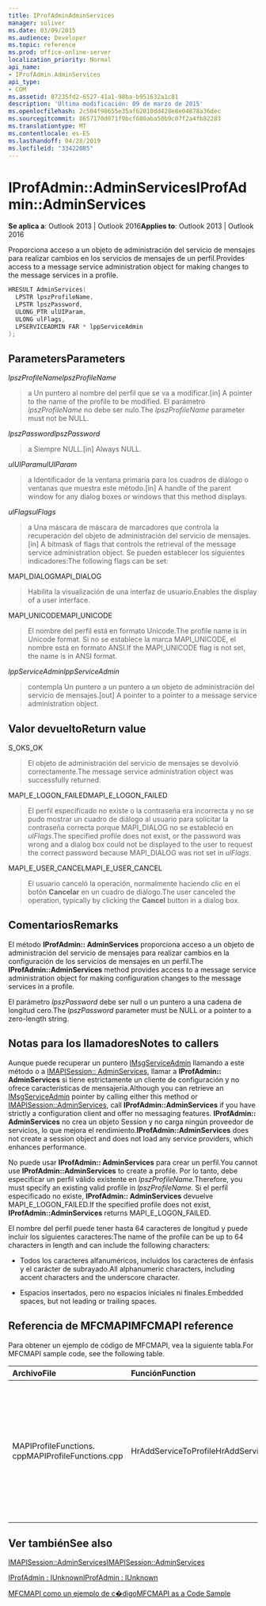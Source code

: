 ```yaml
---
title: IProfAdminAdminServices
manager: soliver
ms.date: 03/09/2015
ms.audience: Developer
ms.topic: reference
ms.prod: office-online-server
localization_priority: Normal
api_name:
- IProfAdmin.AdminServices
api_type:
- COM
ms.assetid: 87235fd2-6527-41a1-98ba-b951632a1c81
description: 'Última modificación: 09 de marzo de 2015'
ms.openlocfilehash: 2c504f98655e35af62810dd428e8e04878a36dec
ms.sourcegitcommit: 8657170d071f9bcf680aba50b9c07f2a4fb82283
ms.translationtype: MT
ms.contentlocale: es-ES
ms.lasthandoff: 04/28/2019
ms.locfileid: "33422085"
---
```

# <a name="iprofadminadminservices"></a><span data-ttu-id="9e6db-103">IProfAdmin::AdminServices</span><span class="sxs-lookup"><span data-stu-id="9e6db-103">IProfAdmin::AdminServices</span></span>

  
  
<span data-ttu-id="9e6db-104">**Se aplica a**: Outlook 2013 | Outlook 2016</span><span class="sxs-lookup"><span data-stu-id="9e6db-104">**Applies to**: Outlook 2013 | Outlook 2016</span></span> 
  
<span data-ttu-id="9e6db-105">Proporciona acceso a un objeto de administración del servicio de mensajes para realizar cambios en los servicios de mensajes de un perfil.</span><span class="sxs-lookup"><span data-stu-id="9e6db-105">Provides access to a message service administration object for making changes to the message services in a profile.</span></span>
  
```cpp
HRESULT AdminServices(
  LPSTR lpszProfileName,
  LPSTR lpszPassword,
  ULONG_PTR ulUIParam,
  ULONG ulFlags,
  LPSERVICEADMIN FAR * lppServiceAdmin
);
```

## <a name="parameters"></a><span data-ttu-id="9e6db-106">Parameters</span><span class="sxs-lookup"><span data-stu-id="9e6db-106">Parameters</span></span>

 <span data-ttu-id="9e6db-107">_lpszProfileName_</span><span class="sxs-lookup"><span data-stu-id="9e6db-107">_lpszProfileName_</span></span>
  
> <span data-ttu-id="9e6db-108">a Un puntero al nombre del perfil que se va a modificar.</span><span class="sxs-lookup"><span data-stu-id="9e6db-108">[in] A pointer to the name of the profile to be modified.</span></span> <span data-ttu-id="9e6db-109">El parámetro _lpszProfileName_ no debe ser nulo.</span><span class="sxs-lookup"><span data-stu-id="9e6db-109">The  _lpszProfileName_ parameter must not be NULL.</span></span> 
    
 <span data-ttu-id="9e6db-110">_lpszPassword_</span><span class="sxs-lookup"><span data-stu-id="9e6db-110">_lpszPassword_</span></span>
  
> <span data-ttu-id="9e6db-111">a Siempre NULL.</span><span class="sxs-lookup"><span data-stu-id="9e6db-111">[in] Always NULL.</span></span> 
    
 <span data-ttu-id="9e6db-112">_ulUIParam_</span><span class="sxs-lookup"><span data-stu-id="9e6db-112">_ulUIParam_</span></span>
  
> <span data-ttu-id="9e6db-113">a Identificador de la ventana primaria para los cuadros de diálogo o ventanas que muestra este método.</span><span class="sxs-lookup"><span data-stu-id="9e6db-113">[in] A handle of the parent window for any dialog boxes or windows that this method displays.</span></span>
    
 <span data-ttu-id="9e6db-114">_ulFlags_</span><span class="sxs-lookup"><span data-stu-id="9e6db-114">_ulFlags_</span></span>
  
> <span data-ttu-id="9e6db-115">a Una máscara de máscara de marcadores que controla la recuperación del objeto de administración del servicio de mensajes.</span><span class="sxs-lookup"><span data-stu-id="9e6db-115">[in] A bitmask of flags that controls the retrieval of the message service administration object.</span></span> <span data-ttu-id="9e6db-116">Se pueden establecer los siguientes indicadores:</span><span class="sxs-lookup"><span data-stu-id="9e6db-116">The following flags can be set:</span></span>
    
<span data-ttu-id="9e6db-117">MAPI_DIALOG</span><span class="sxs-lookup"><span data-stu-id="9e6db-117">MAPI_DIALOG</span></span> 
  
> <span data-ttu-id="9e6db-118">Habilita la visualización de una interfaz de usuario.</span><span class="sxs-lookup"><span data-stu-id="9e6db-118">Enables the display of a user interface.</span></span> 
    
<span data-ttu-id="9e6db-119">MAPI_UNICODE</span><span class="sxs-lookup"><span data-stu-id="9e6db-119">MAPI_UNICODE</span></span> 
  
> <span data-ttu-id="9e6db-120">El nombre del perfil está en formato Unicode.</span><span class="sxs-lookup"><span data-stu-id="9e6db-120">The profile name is in Unicode format.</span></span> <span data-ttu-id="9e6db-121">Si no se establece la marca MAPI_UNICODE, el nombre está en formato ANSI.</span><span class="sxs-lookup"><span data-stu-id="9e6db-121">If the MAPI_UNICODE flag is not set, the name is in ANSI format.</span></span>
    
 <span data-ttu-id="9e6db-122">_lppServiceAdmin_</span><span class="sxs-lookup"><span data-stu-id="9e6db-122">_lppServiceAdmin_</span></span>
  
> <span data-ttu-id="9e6db-123">contempla Un puntero a un puntero a un objeto de administración del servicio de mensajes.</span><span class="sxs-lookup"><span data-stu-id="9e6db-123">[out] A pointer to a pointer to a message service administration object.</span></span>
    
## <a name="return-value"></a><span data-ttu-id="9e6db-124">Valor devuelto</span><span class="sxs-lookup"><span data-stu-id="9e6db-124">Return value</span></span>

<span data-ttu-id="9e6db-125">S_OK</span><span class="sxs-lookup"><span data-stu-id="9e6db-125">S_OK</span></span> 
  
> <span data-ttu-id="9e6db-126">El objeto de administración del servicio de mensajes se devolvió correctamente.</span><span class="sxs-lookup"><span data-stu-id="9e6db-126">The message service administration object was successfully returned.</span></span>
    
<span data-ttu-id="9e6db-127">MAPI_E_LOGON_FAILED</span><span class="sxs-lookup"><span data-stu-id="9e6db-127">MAPI_E_LOGON_FAILED</span></span> 
  
> <span data-ttu-id="9e6db-128">El perfil especificado no existe o la contraseña era incorrecta y no se pudo mostrar un cuadro de diálogo al usuario para solicitar la contraseña correcta porque MAPI_DIALOG no se estableció en _ulFlags_.</span><span class="sxs-lookup"><span data-stu-id="9e6db-128">The specified profile does not exist, or the password was wrong and a dialog box could not be displayed to the user to request the correct password because MAPI_DIALOG was not set in  _ulFlags_.</span></span>
    
<span data-ttu-id="9e6db-129">MAPI_E_USER_CANCEL</span><span class="sxs-lookup"><span data-stu-id="9e6db-129">MAPI_E_USER_CANCEL</span></span> 
  
> <span data-ttu-id="9e6db-130">El usuario canceló la operación, normalmente haciendo clic en el botón **Cancelar** en un cuadro de diálogo.</span><span class="sxs-lookup"><span data-stu-id="9e6db-130">The user canceled the operation, typically by clicking the **Cancel** button in a dialog box.</span></span> 
    
## <a name="remarks"></a><span data-ttu-id="9e6db-131">Comentarios</span><span class="sxs-lookup"><span data-stu-id="9e6db-131">Remarks</span></span>

<span data-ttu-id="9e6db-132">El método **IProfAdmin:: AdminServices** proporciona acceso a un objeto de administración del servicio de mensajes para realizar cambios en la configuración de los servicios de mensajes en un perfil.</span><span class="sxs-lookup"><span data-stu-id="9e6db-132">The **IProfAdmin::AdminServices** method provides access to a message service administration object for making configuration changes to the message services in a profile.</span></span> 
  
 <span data-ttu-id="9e6db-133">El parámetro _lpszPassword_ debe ser null o un puntero a una cadena de longitud cero.</span><span class="sxs-lookup"><span data-stu-id="9e6db-133">The  _lpszPassword_ parameter must be NULL or a pointer to a zero-length string.</span></span> 
  
## <a name="notes-to-callers"></a><span data-ttu-id="9e6db-134">Notas para los llamadores</span><span class="sxs-lookup"><span data-stu-id="9e6db-134">Notes to callers</span></span>

<span data-ttu-id="9e6db-135">Aunque puede recuperar un puntero [IMsgServiceAdmin](imsgserviceadminiunknown.md) llamando a este método o a [IMAPISession:: AdminServices](imapisession-adminservices.md), llamar a **IProfAdmin:: AdminServices** si tiene estrictamente un cliente de configuración y no ofrece características de mensajería.</span><span class="sxs-lookup"><span data-stu-id="9e6db-135">Although you can retrieve an [IMsgServiceAdmin](imsgserviceadminiunknown.md) pointer by calling either this method or [IMAPISession::AdminServices](imapisession-adminservices.md), call **IProfAdmin::AdminServices** if you have strictly a configuration client and offer no messaging features.</span></span> <span data-ttu-id="9e6db-136">**IProfAdmin:: AdminServices** no crea un objeto Session y no carga ningún proveedor de servicios, lo que mejora el rendimiento.</span><span class="sxs-lookup"><span data-stu-id="9e6db-136">**IProfAdmin::AdminServices** does not create a session object and does not load any service providers, which enhances performance.</span></span> 
  
<span data-ttu-id="9e6db-137">No puede usar **IProfAdmin:: AdminServices** para crear un perfil.</span><span class="sxs-lookup"><span data-stu-id="9e6db-137">You cannot use **IProfAdmin::AdminServices** to create a profile.</span></span> <span data-ttu-id="9e6db-138">Por lo tanto, debe especificar un perfil válido existente en _lpszProfileName_.</span><span class="sxs-lookup"><span data-stu-id="9e6db-138">Therefore, you must specify an existing valid profile in  _lpszProfileName_.</span></span> <span data-ttu-id="9e6db-139">Si el perfil especificado no existe, **IProfAdmin:: AdminServices** devuelve MAPI_E_LOGON_FAILED.</span><span class="sxs-lookup"><span data-stu-id="9e6db-139">If the specified profile does not exist, **IProfAdmin::AdminServices** returns MAPI_E_LOGON_FAILED.</span></span> 
  
<span data-ttu-id="9e6db-140">El nombre del perfil puede tener hasta 64 caracteres de longitud y puede incluir los siguientes caracteres:</span><span class="sxs-lookup"><span data-stu-id="9e6db-140">The name of the profile can be up to 64 characters in length and can include the following characters:</span></span>
  
- <span data-ttu-id="9e6db-141">Todos los caracteres alfanuméricos, incluidos los caracteres de énfasis y el carácter de subrayado.</span><span class="sxs-lookup"><span data-stu-id="9e6db-141">All alphanumeric characters, including accent characters and the underscore character.</span></span> 
    
- <span data-ttu-id="9e6db-142">Espacios insertados, pero no espacios iniciales ni finales.</span><span class="sxs-lookup"><span data-stu-id="9e6db-142">Embedded spaces, but not leading or trailing spaces.</span></span>
    
## <a name="mfcmapi-reference"></a><span data-ttu-id="9e6db-143">Referencia de MFCMAPI</span><span class="sxs-lookup"><span data-stu-id="9e6db-143">MFCMAPI reference</span></span>

<span data-ttu-id="9e6db-144">Para obtener un ejemplo de código de MFCMAPI, vea la siguiente tabla.</span><span class="sxs-lookup"><span data-stu-id="9e6db-144">For MFCMAPI sample code, see the following table.</span></span>
  
|<span data-ttu-id="9e6db-145">**Archivo**</span><span class="sxs-lookup"><span data-stu-id="9e6db-145">**File**</span></span>|<span data-ttu-id="9e6db-146">**Función**</span><span class="sxs-lookup"><span data-stu-id="9e6db-146">**Function**</span></span>|<span data-ttu-id="9e6db-147">**Comentario**</span><span class="sxs-lookup"><span data-stu-id="9e6db-147">**Comment**</span></span>|
|:-----|:-----|:-----|
|<span data-ttu-id="9e6db-148">MAPIProfileFunctions. cpp</span><span class="sxs-lookup"><span data-stu-id="9e6db-148">MAPIProfileFunctions.cpp</span></span>  <br/> | <span data-ttu-id="9e6db-149">HrAddServiceToProfile</span><span class="sxs-lookup"><span data-stu-id="9e6db-149">HrAddServiceToProfile</span></span>  <br/> |<span data-ttu-id="9e6db-150">MFCMAPI usa el método **IProfAdmin:: AdminServices** para abrir un objeto de administración del servicio de mensajes para el perfil seleccionado para agregar servicios.</span><span class="sxs-lookup"><span data-stu-id="9e6db-150">MFCMAPI uses the **IProfAdmin::AdminServices** method to open a message service administration object for the selected profile to add services.</span></span>  <br/> |
   
## <a name="see-also"></a><span data-ttu-id="9e6db-151">Ver también</span><span class="sxs-lookup"><span data-stu-id="9e6db-151">See also</span></span>



[<span data-ttu-id="9e6db-152">IMAPISession::AdminServices</span><span class="sxs-lookup"><span data-stu-id="9e6db-152">IMAPISession::AdminServices</span></span>](imapisession-adminservices.md)
  
[<span data-ttu-id="9e6db-153">IProfAdmin : IUnknown</span><span class="sxs-lookup"><span data-stu-id="9e6db-153">IProfAdmin : IUnknown</span></span>](iprofadminiunknown.md)


[<span data-ttu-id="9e6db-154">MFCMAPI como un ejemplo de c�digo</span><span class="sxs-lookup"><span data-stu-id="9e6db-154">MFCMAPI as a Code Sample</span></span>](mfcmapi-as-a-code-sample.md)

